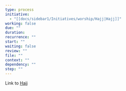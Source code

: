 ```yaml
---
type: process
initiative:
  - "[[docs/sidebar1/Initiatives/worship/Hajj|Hajj]]"
working: false
due: ""
duration: 
recurrence: ""
start: ""
waiting: false
review: ""
file: ""
context: ""
dependency: ""
step: ""
---
```


Link to [Hajj](docs/sidebar1/Initiatives/worship/Hajj.md)